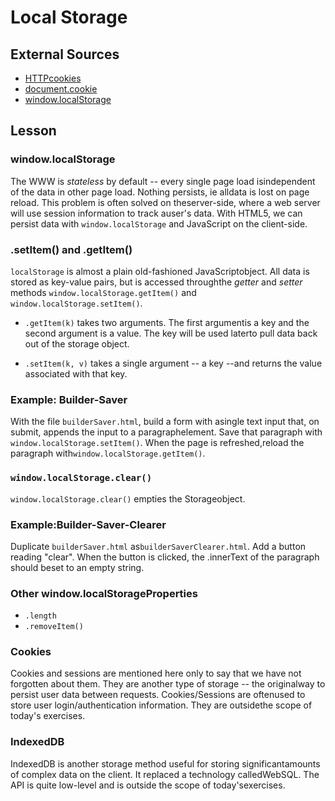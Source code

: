 # Local​ ​Storage

## External Sources

- [HTTP​​ cookies](https://developer.mozilla.org/en-US/docs/Web/HTTP/Cookies)
- ​​​[document.cookie](https://developer.mozilla.org/en-US/docs/Web/API/Document/cookie)
- [window.localStorage](https://developer.mozilla.org/en-US/docs/Web/API/Storage/LocalStorage)

## Lesson

### window.localStorage

The​ ​WWW​ ​is​ ​*stateless*​ ​by​ ​default​ ​--​ ​every​ ​single​ ​page​ ​load​ ​is​ independent​ ​of​ ​the​ ​data​ ​in other​ ​page​ ​load.​ ​Nothing​ ​persists​,​ ​ie​ ​all​ ​data​ ​is​ ​lost​ ​on​ ​page​ ​reload. This​ ​problem​ ​is​ ​often​ ​solved​ ​on​ ​the​ ​server-side,​ ​where​ ​a​ ​web​ ​server​ ​will​ ​use​ ​session information​ ​to​ ​track​ ​a​ ​user's​ ​data.​ ​With​ ​HTML5,​ ​we​ ​can​ ​persist​ ​data​ ​with
`window.localStorage`​​ ​and​ ​JavaScript​ ​on​ ​the​ ​client-side.

### .setItem()​ ​and​ ​.getItem()

`localStorage​​` ​is​ ​almost​ ​a​ ​plain​ ​old-fashioned​ ​JavaScript​ ​object.​ ​All​ ​data​ ​is​ ​stored​ ​as key-value​ ​pairs,​ ​but​ ​is​ ​accessed​ ​through​ ​the​ ​*getter*​ ​and​ *​setter*​ ​methods `window.localStorage.getItem()`​​ ​and​ `window.localStorage.setItem()​`.

- `.getItem(k)​​` ​takes​ ​two​ ​arguments.​ ​The​ ​first​ ​argument​ ​is​ ​a​ ​key​ ​and​ ​the​ ​second argument​ ​is​ ​a​ ​value.​ ​The​ ​key​ ​will​ ​be​ ​used​ ​later​ ​to​ ​pull​ ​data​ ​back​ ​out​ ​of​ ​the​ ​storage object.

- `.setItem(k, v)​​` ​takes​ ​a​ ​single​ ​argument​ ​--​ ​a​ ​key​ ​--​ ​and​ ​returns​ ​the​ ​value​ ​associated​ ​with that​ ​key.

### Example:​ ​Builder-Saver

With​ ​the​ ​file​ `​builderSaver.html​`,​ ​build​ ​a​ ​form​ ​with​ ​a​ ​single​ ​text​ ​input​ ​that,​ ​on​ ​submit, appends​ ​the​ ​input​ ​to​ ​a​ ​paragraph​ ​element.​ ​Save​ ​that​ ​paragraph​ ​with `window.localStorage.setItem()`​.​ ​When​ ​the​ ​page​ ​is​ ​refreshed,​ ​reload​ ​the
paragraph​ ​with​ ​`window.localStorage.getItem()`​.

### `window.localStorage.clear()`

`window.localStorage.clear()`​​ ​empties​ ​the​ ​Storage​ ​object.

### Example:​ ​Builder-Saver-Clearer

Duplicate​ ​`builderSaver.html`​ ​as​ ​`builderSaverClearer.html​`.​ ​Add​ ​a​ ​button​ ​reading​ ​"clear". When​ ​the​ ​button​ ​is​ ​clicked,​ ​the​ ​.innerText​​ ​of​ ​the​ ​paragraph​ ​should​ ​be​ ​set​ ​to​ ​an empty​ ​string.

### Other​ ​window.localStorage​ ​Properties

- `.length`
- `.removeItem()`

### Cookies

Cookies​ ​and​ ​sessions​ ​are​ ​mentioned​ ​here​ ​only​ ​to​ ​say​ ​that​ ​we​ ​have​ ​not​ ​forgotten​ ​about them.​ ​They​ ​are​ ​another​ ​type​ ​of​ ​storage​ ​--​ ​the​ ​original​ ​way​ ​to​ ​persist​ ​user​ ​data​ ​between requests.​ ​Cookies/Sessions​ ​are​ ​often​ ​used​ ​to​ ​store​ ​user​ ​login/authentication information.​ ​They​ ​are​ ​outside​ ​the​ ​scope​ ​of​ ​today's​ ​exercises.

### IndexedDB

IndexedDB​​ ​is​ ​another​ ​storage​ ​method​ ​useful​ ​for​ ​storing​ ​significant​ ​amounts​ ​of​ ​complex data​ ​on​ ​the​ ​client.​ ​It​ ​replaced​ ​a​ ​technology​ ​called​ ​WebSQL.​ ​The​ ​API​ ​is​ ​quite​ ​low-level and​ ​is​ ​outside​ ​the​ ​scope​ ​of​ ​today's​ ​exercises.
